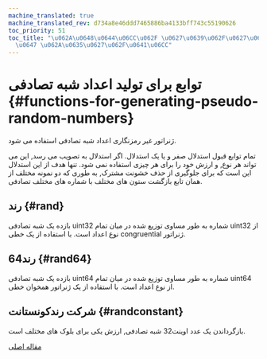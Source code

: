 ```yaml
---
machine_translated: true
machine_translated_rev: d734a8e46ddd7465886ba4133bff743c55190626
toc_priority: 51
toc_title: "\u062A\u0648\u0644\u06CC\u062F \u0627\u0639\u062F\u0627\u062F \u0634\u0628\
  \u0647 \u062A\u0635\u0627\u062F\u0641\u06CC"
---
```


# توابع برای تولید اعداد شبه تصادفی {#functions-for-generating-pseudo-random-numbers}

ژنراتور غیر رمزنگاری اعداد شبه تصادفی استفاده می شود.

تمام توابع قبول استدلال صفر و یا یک استدلال.
اگر استدلال به تصویب می رسد, این می تواند هر نوع, و ارزش خود را برای هر چیزی استفاده نمی شود.
تنها هدف از این استدلال این است که برای جلوگیری از حذف خشونت مشترک, به طوری که دو نمونه مختلف از همان تابع بازگشت ستون های مختلف با شماره های مختلف تصادفی.

## رند {#rand}

بازده یک شبه تصادفی uint32 شماره به طور مساوی توزیع شده در میان تمام uint32 از نوع اعداد است.
با استفاده از یک خطی congruential ژنراتور.

## رند64 {#rand64}

بازده یک شبه تصادفی uint64 شماره به طور مساوی توزیع شده در میان تمام uint64 از نوع اعداد است.
با استفاده از یک ژنراتور همخوان خطی.

## شرکت رندکونستانت {#randconstant}

بازگرداندن یک عدد اوینت32 شبه تصادفی, ارزش یکی برای بلوک های مختلف است.

[مقاله اصلی](https://clickhouse.tech/docs/en/query_language/functions/random_functions/) <!--hide-->
